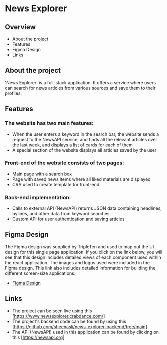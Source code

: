 # News Explorer

## Overview

- About the project
- Features
- Figma Design
- Links

## About the project

'News Explorer' is a full-stack application. It offers a service where users can search for news articles from various sources and save them to their profiles.

## Features

### The website has two main features:

- When the user enters a keyword in the search bar, the website sends a request to the NewsAPI service, and finds all the relevant articles over the last week, and displays a list of cards for each of them
- A special section of the website displays all articles saved by the user

### Front-end of the website consists of two pages:

- Main page with a search box
- Page with saved news items where all liked materials are displayed
- CRA used to create template for front-end

### Back-end implementation:

- Calls to external API (NewsAPI) returns JSON data containing headlines, bylines, and other data from keyword searches
- Custom API for user authentication and saving articles

## Figma Design

The Figma design was supplied by TripleTen and used to map out the UI design for this single page application. If you click on the link below, you will see that this design includes detailed views of each component used within the react application. The images and logos used were included in the Figma design. This link also includes detailed information for building the different screen-size applications.

- [Figma Design](https://www.figma.com/file/z1bxDn7eBEDlsDhnZ9dtin/Your-Final-Project?type=design&node-id=22618-1384&mode=design&t=0stXAIgw6Hqio1BD-0)

## Links

- The project can be seen live using this [https://www.newsexplorer.crabdance.com/]
- The project's backend code can be found by using this [https://github.com/sheenasli/news-explorer-backend/tree/main]
- The API (NewsAPI) used in this application can be found by clicking on this [https://newsapi.org]
